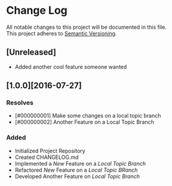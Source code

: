 # Change Log  
All notable changes to this project will be documented in this file.  
This project adheres to [Semantic Versioning](http://semver.org/).  

## [Unreleased]
- Added another cool feature someone wanted  


## [1.0.0][2016-07-27]
### Resolves
- [#000000001] Make some changes on a local topic branch  
- [#000000002] Another Feature on a Local Topic Branch  


### Added  
- Initialized Project Repository  
- Created CHANGELOG.md  
- Implemented a _New_ Feature on a *Local _Topic Branch_*  
- Refactored _New_ Feature on a *Local _Topic BRanch_*  
- Developed Another Feature on *Local _Topic Branch_*

